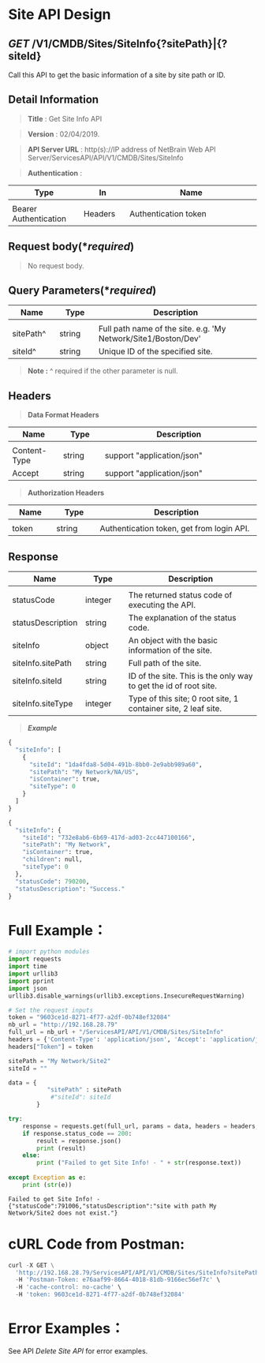 
# Site API Design

## ***GET*** /V1/CMDB/Sites/SiteInfo{?sitePath}|{?siteId}
Call this API to get the basic information of a site by site path or ID.

## Detail Information

> **Title** : Get Site Info API<br>

> **Version** : 02/04/2019.

> **API Server URL** : http(s)://IP address of NetBrain Web API Server/ServicesAPI/API/V1/CMDB/Sites/SiteInfo

> **Authentication** : 

|**Type**|**In**|**Name**|
|------|------|------|
|<img width=100/>|<img width=100/>|<img width=500/>|
|Bearer Authentication| Headers | Authentication token | 

## Request body(****required***)

>No request body.

## Query Parameters(****required***)

|**Name**|**Type**|**Description**|
|------|------|------|
|<img width=100/>|<img width=100/>|<img width=500/>|
|sitePath^ | string  | Full path name of the site. e.g. 'My Network/Site1/Boston/Dev' |
|siteId^ | string  |  Unique ID of the specified site. |
>**Note :** ^ required if the other parameter is null.

## Headers

> **Data Format Headers**

|**Name**|**Type**|**Description**|
|------|------|------|
|<img width=100/>|<img width=100/>|<img width=500/>|
| Content-Type | string  | support "application/json" |
| Accept | string  | support "application/json" |

> **Authorization Headers**

|**Name**|**Type**|**Description**|
|------|------|------|
|<img width=100/>|<img width=100/>|<img width=500/>|
| token | string  | Authentication token, get from login API. |

## Response

|**Name**|**Type**|**Description**|
|------|------|------|
|<img width=100/>|<img width=100/>|<img width=500/>|
|statusCode| integer | The returned status code of executing the API.  |
|statusDescription| string | The explanation of the status code.  |
|siteInfo | object | An object with the basic information of the site.  |
|siteInfo.sitePath | string | Full path of the site.  |
|siteInfo.siteId| string | ID of the site. This is the only way to get the id of root site. |
|siteInfo.siteType| integer | Type of this site; 0 root site, 1 container site, 2 leaf site.  |

> ***Example***


```python
{
  "siteInfo": [
    {
      "siteId": "1da4fda8-5d04-491b-8bb0-2e9abb989a60",
      "sitePath": "My Network/NA/US",
      "isContainer": true,
      "siteType": 0
    }
  ]
}
```
```python
{
  "siteInfo": {
    "siteId": "732e8ab6-6b69-417d-ad03-2cc447100166",
    "sitePath": "My Network",
    "isContainer": true,
    "children": null,
    "siteType": 0
  },
  "statusCode": 790200,
  "statusDescription": "Success."
}
```

# Full Example：


```python
# import python modules 
import requests
import time
import urllib3
import pprint
import json
urllib3.disable_warnings(urllib3.exceptions.InsecureRequestWarning)

# Set the request inputs
token = "9603ce1d-8271-4f77-a2df-0b748ef32084"
nb_url = "http://192.168.28.79"
full_url = nb_url + "/ServicesAPI/API/V1/CMDB/Sites/SiteInfo"
headers = {'Content-Type': 'application/json', 'Accept': 'application/json'}
headers["Token"] = token

sitePath = "My Network/Site2"
siteId = ""

data = {
           "sitePath" : sitePath
            #"siteId": siteId
        } 

try:
    response = requests.get(full_url, params = data, headers = headers, verify = False)
    if response.status_code == 200:
        result = response.json()
        print (result)
    else:
        print ("Failed to get Site Info! - " + str(response.text))
    
except Exception as e:
    print (str(e)) 
```

    Failed to get Site Info! - {"statusCode":791006,"statusDescription":"site with path My Network/Site2 does not exist."}
    

# cURL Code from Postman: 


```python
curl -X GET \
  'http://192.168.28.79/ServicesAPI/API/V1/CMDB/Sites/SiteInfo?sitePath=My%20Network/Site2' \
  -H 'Postman-Token: e76aaf99-8664-4018-81db-9166ec56ef7c' \
  -H 'cache-control: no-cache' \
  -H 'token: 9603ce1d-8271-4f77-a2df-0b748ef32084'
```

# Error Examples：
See API _Delete Site API_ for error examples.
